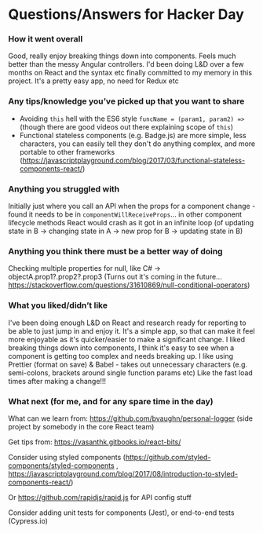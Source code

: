 # Questions/Answers for Hacker Day

### How it went overall

Good, really enjoy breaking things down into components. Feels much better than the messy Angular controllers.
I'd been doing L&D over a few months on React and the syntax etc finally committed to my memory in this project.
It's a pretty easy app, no need for Redux etc

### Any tips/knowledge you’ve picked up that you want to share

* Avoiding `this` hell with the ES6 style `funcName = (param1, param2) =>` (though there are good videos out there explaining scope of `this`)
* Functional stateless components (e.g. Badge.js) are more simple, less characters, you can easily tell they don't do anything complex, and more portable to other frameworks (https://javascriptplayground.com/blog/2017/03/functional-stateless-components-react/)

### Anything you struggled with

Initially just where you call an API when the props for a component change - found it needs to be in `componentWillReceiveProps`... in other
component lifecycle methods React would crash as it got in an infinite loop (of updating state in B -> changing state in A -> new prop for B -> updating state in B)

### Anything you think there must be a better way of doing

Checking multiple properties for null, like C# -> objectA.prop1?.prop2?.prop3
(Turns out it's coming in the future... https://stackoverflow.com/questions/31610869/null-conditional-operators)

### What you liked/didn’t like

I've been doing enough L&D on React and research ready for reporting to be able to just jump in and enjoy it.
It's a simple app, so that can make it feel more enjoyable as it's quicker/easier to make a significant change.
I liked breaking things down into components, I think it's easy to see when a component is getting too complex and needs breaking up.
I like using Prettier (format on save) & Babel - takes out unnecessary characters (e.g. semi-colons, brackets around single function params etc)
Like the fast load times after making a change!!!

### What next (for me, and for any spare time in the day)

What can we learn from: https://github.com/bvaughn/personal-logger (side project by somebody in the core React team)

Get tips from: https://vasanthk.gitbooks.io/react-bits/

Consider using styled components (https://github.com/styled-components/styled-components , https://javascriptplayground.com/blog/2017/08/introduction-to-styled-components-react/)

Or https://github.com/rapidjs/rapid.js for API config stuff

Consider adding unit tests for components (Jest), or end-to-end tests (Cypress.io)
